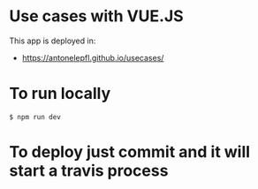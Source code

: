 # Use cases with VUE.JS
This app is deployed in:
* https://antonelepfl.github.io/usecases/<usecase name in usecases.json>

# To run locally
``` $ npm run dev ```

# To deploy just commit and it will start a travis process
